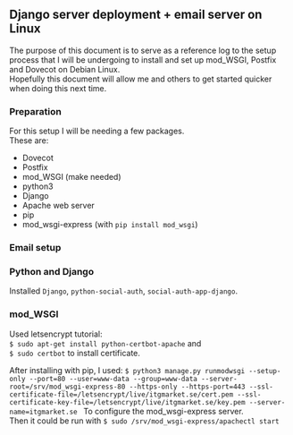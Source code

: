 ## Django server deployment + email server on Linux
The purpose of this document is to serve as a reference log to the setup process that I will be undergoing to install and set up mod_WSGI, Postfix and Dovecot on Debian Linux.  
Hopefully this document will allow me and others to get started quicker when doing this next time.

### Preparation
For this setup I will be needing a few packages.  
These are:
+ Dovecot
+ Postfix
+ mod_WSGI (make needed)
+ python3
+ Django
+ Apache web server
+ pip
+ mod_wsgi-express (with `pip install mod_wsgi`)

### Email setup

### Python and Django
Installed `Django`, `python-social-auth`, `social-auth-app-django`.  


### mod_WSGI
Used letsencrypt tutorial:  
`$ sudo apt-get install python-certbot-apache`
and  
`$ sudo certbot`
to install certificate.

After installing with pip, I used:
`$ python3 manage.py runmodwsgi --setup-only --port=80 --user=www-data --group=www-data --server-root=/srv/mod_wsgi-express-80 --https-only --https-port=443 --ssl-certificate-file=/letsencrypt/live/itgmarket.se/cert.pem --ssl-certificate-key-file=/letsencrypt/live/itgmarket.se/key.pem --server-name=itgmarket.se
`
To configure the mod_wsgi-express server.  
Then it could be run with `$ sudo /srv/mod_wsgi-express/apachectl start`
